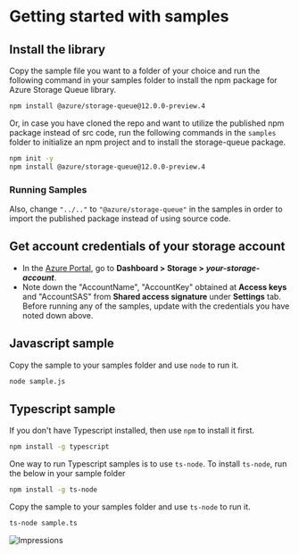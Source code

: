 # Getting started with samples

## Install the library

Copy the sample file you want to a folder of your choice and run the following command in your samples folder to install the npm package for Azure Storage Queue library.

```bash
npm install @azure/storage-queue@12.0.0-preview.4
```

Or, in case you have cloned the repo and want to utilize the published npm package instead of src code, run the following commands in the `samples` folder to initialize an npm project and to install the storage-queue package.

```bash
npm init -y
npm install @azure/storage-queue@12.0.0-preview.4
```

### Running Samples

Also, change `"../.."` to `"@azure/storage-queue"` in the samples in order to import the published package instead of using source code.

## Get account credentials of your storage account

- In the [Azure Portal](https://portal.azure.com), go to **Dashboard > Storage > _your-storage-account_**.
- Note down the "AccountName", "AccountKey" obtained at **Access keys** and "AccountSAS" from **Shared access signature** under **Settings** tab.
  Before running any of the samples, update with the credentials you have noted down above.

## Javascript sample

Copy the sample to your samples folder and use `node` to run it.

```bash
node sample.js
```

## Typescript sample

If you don't have Typescript installed, then use `npm` to install it first.

```bash
npm install -g typescript
```

One way to run Typescript samples is to use `ts-node`. To install `ts-node`, run the below in your sample folder

```bash
npm install -g ts-node
```

Copy the sample to your samples folder and use `ts-node` to run it.

```bash
ts-node sample.ts
```

![Impressions](https://azure-sdk-impressions.azurewebsites.net/api/impressions/azure-sdk-for-js/sdk/storage/storage-queue/samples/README.png)
